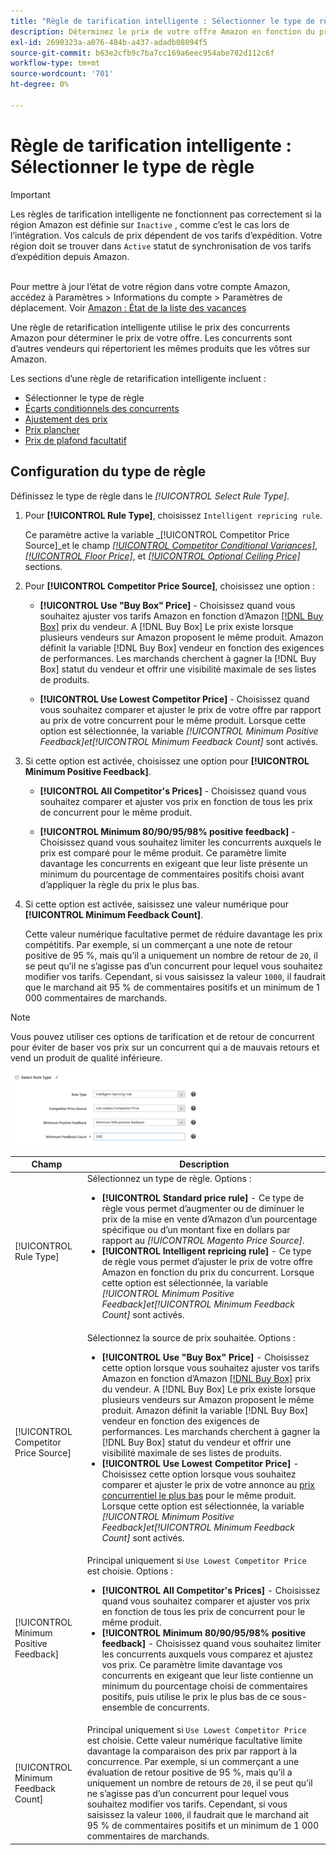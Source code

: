 ```yaml
---
title: "Règle de tarification intelligente : Sélectionner le type de règle"
description: Déterminez le prix de votre offre Amazon en fonction du prix de votre concurrent en créant une règle de retarification intelligente.
exl-id: 2690323a-a076-484b-a437-adadb08094f5
source-git-commit: b63e2cfb9c7ba7cc169a6eec954abe782d112c6f
workflow-type: tm+mt
source-wordcount: '701'
ht-degree: 0%

---
```


# Règle de tarification intelligente : Sélectionner le type de règle

>[!IMPORTANT]
>
>Les règles de tarification intelligente ne fonctionnent pas correctement si la région Amazon est définie sur `Inactive` , comme c’est le cas lors de l’intégration. Vos calculs de prix dépendent de vos tarifs d’expédition. Votre région doit se trouver dans `Active` statut de synchronisation de vos tarifs d’expédition depuis Amazon.<br><br>
>
>Pour mettre à jour l’état de votre région dans votre compte Amazon, accédez à Paramètres > Informations du compte > Paramètres de déplacement. Voir [Amazon : État de la liste des vacances](https://sellercentral.amazon.com/gp/help/help.html?itemID=200135620/&quot;target=&quot;_blank)

Une règle de retarification intelligente utilise le prix des concurrents Amazon pour déterminer le prix de votre offre. Les concurrents sont d’autres vendeurs qui répertorient les mêmes produits que les vôtres sur Amazon.

Les sections d’une règle de retarification intelligente incluent :

- Sélectionner le type de règle
- [Écarts conditionnels des concurrents](./competitor-conditional-variances.md)
- [Ajustement des prix](./price-adjustment.md)
- [Prix plancher](./floor-price.md)
- [Prix de plafond facultatif](./optional-ceiling-price.md)

## Configuration du type de règle

Définissez le type de règle dans le _[!UICONTROL Select Rule Type]_.

1. Pour **[!UICONTROL Rule Type]**, choisissez `Intelligent repricing rule`.

   Ce paramètre active la variable _[!UICONTROL Competitor Price Source]_et le champ [_[!UICONTROL Competitor Conditional Variances]_](./competitor-conditional-variances.md), [_[!UICONTROL Floor Price]_](./floor-price.md), et [_[!UICONTROL Optional Ceiling Price]_](./optional-ceiling-price.md) sections.

1. Pour **[!UICONTROL Competitor Price Source]**, choisissez une option :

   - **[!UICONTROL Use "Buy Box" Price]** - Choisissez quand vous souhaitez ajuster vos tarifs Amazon en fonction d’Amazon [[!DNL Buy Box]](./buy-box-competitor-pricing.md) prix du vendeur. A [!DNL Buy Box] Le prix existe lorsque plusieurs vendeurs sur Amazon proposent le même produit. Amazon définit la variable [!DNL Buy Box] vendeur en fonction des exigences de performances. Les marchands cherchent à gagner la [!DNL Buy Box] statut du vendeur et offrir une visibilité maximale de ses listes de produits.

   - **[!UICONTROL Use Lowest Competitor Price]** - Choisissez quand vous souhaitez comparer et ajuster le prix de votre offre par rapport au prix de votre concurrent pour le même produit. Lorsque cette option est sélectionnée, la variable _[!UICONTROL Minimum Positive Feedback]_et_[!UICONTROL Minimum Feedback Count]_ sont activés.

1. Si cette option est activée, choisissez une option pour **[!UICONTROL Minimum Positive Feedback]**.

   - **[!UICONTROL All Competitor's Prices]** - Choisissez quand vous souhaitez comparer et ajuster vos prix en fonction de tous les prix de concurrent pour le même produit.

   - **[!UICONTROL Minimum 80/90/95/98% positive feedback]** - Choisissez quand vous souhaitez limiter les concurrents auxquels le prix est comparé pour le même produit. Ce paramètre limite davantage les concurrents en exigeant que leur liste présente un minimum du pourcentage de commentaires positifs choisi avant d’appliquer la règle du prix le plus bas.

1. Si cette option est activée, saisissez une valeur numérique pour **[!UICONTROL Minimum Feedback Count]**.

   Cette valeur numérique facultative permet de réduire davantage les prix compétitifs. Par exemple, si un commerçant a une note de retour positive de 95 %, mais qu’il a uniquement un nombre de retour de `20`, il se peut qu’il ne s’agisse pas d’un concurrent pour lequel vous souhaitez modifier vos tarifs. Cependant, si vous saisissez la valeur `1000`, il faudrait que le marchand ait 95 % de commentaires positifs et un minimum de 1 000 commentaires de marchands.

>[!NOTE]
>
>Vous pouvez utiliser ces options de tarification et de retour de concurrent pour éviter de baser vos prix sur un concurrent qui a de mauvais retours et vend un produit de qualité inférieure.

![Règle de retarification intelligente - sélectionnez le type de règle.](assets/ob-intelligent-price-rule-type.png)

| Champ | Description |
|--- |--- |
| [!UICONTROL Rule Type] | Sélectionnez un type de règle. Options :<ul><li>**[!UICONTROL Standard price rule]** - Ce type de règle vous permet d’augmenter ou de diminuer le prix de la mise en vente d’Amazon d’un pourcentage spécifique ou d’un montant fixe en dollars par rapport au _[!UICONTROL Magento Price Source]_. </li><li>**[!UICONTROL Intelligent repricing rule]** - Ce type de règle vous permet d’ajuster le prix de votre offre Amazon en fonction du prix du concurrent. Lorsque cette option est sélectionnée, la variable _[!UICONTROL Minimum Positive Feedback]_et_[!UICONTROL Minimum Feedback Count]_ sont activés.</li></ul> |
| [!UICONTROL Competitor Price Source] | Sélectionnez la source de prix souhaitée. Options :<ul><li>**[!UICONTROL Use "Buy Box" Price]** - Choisissez cette option lorsque vous souhaitez ajuster vos tarifs Amazon en fonction d’Amazon [[!DNL Buy Box]](./buy-box-competitor-pricing.md) prix du vendeur. A [!DNL Buy Box] Le prix existe lorsque plusieurs vendeurs sur Amazon proposent le même produit. Amazon définit la variable [!DNL Buy Box] vendeur en fonction des exigences de performances. Les marchands cherchent à gagner la [!DNL Buy Box] statut du vendeur et offrir une visibilité maximale de ses listes de produits.</li><li>**[!UICONTROL Use Lowest Competitor Price]** - Choisissez cette option lorsque vous souhaitez comparer et ajuster le prix de votre annonce au [prix concurrentiel le plus bas](./lowest-competitor-pricing.md) pour le même produit. Lorsque cette option est sélectionnée, la variable _[!UICONTROL Minimum Positive Feedback]_et_[!UICONTROL Minimum Feedback Count]_ sont activés.</li></ul> |
| [!UICONTROL Minimum Positive Feedback] | Principal uniquement si `Use Lowest Competitor Price` est choisie. Options :<ul><li>**[!UICONTROL All Competitor's Prices]** - Choisissez quand vous souhaitez comparer et ajuster vos prix en fonction de tous les prix de concurrent pour le même produit.</li><li>**[!UICONTROL Minimum 80/90/95/98% positive feedback]** - Choisissez quand vous souhaitez limiter les concurrents auxquels vous comparez et ajustez vos prix. Ce paramètre limite davantage vos concurrents en exigeant que leur liste contienne un minimum du pourcentage choisi de commentaires positifs, puis utilise le prix le plus bas de ce sous-ensemble de concurrents.</li></ul> |
| [!UICONTROL Minimum Feedback Count] | Principal uniquement si `Use Lowest Competitor Price` est choisie. Cette valeur numérique facultative limite davantage la comparaison des prix par rapport à la concurrence. Par exemple, si un commerçant a une évaluation de retour positive de 95 %, mais qu’il a uniquement un nombre de retours de `20`, il se peut qu’il ne s’agisse pas d’un concurrent pour lequel vous souhaitez modifier vos tarifs. Cependant, si vous saisissez la valeur `1000`, il faudrait que le marchand ait 95 % de commentaires positifs et un minimum de 1 000 commentaires de marchands. |
